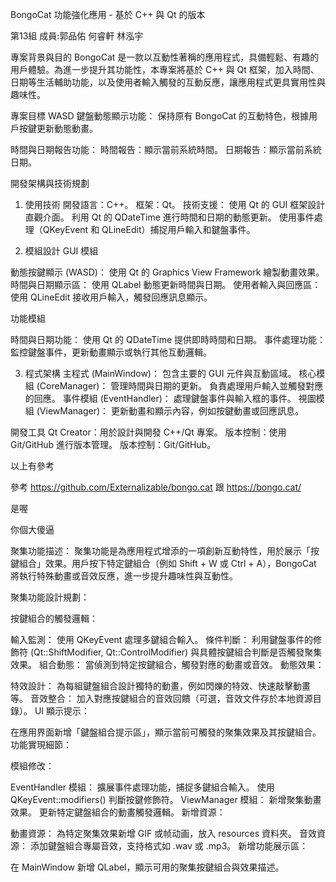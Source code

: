 BongoCat 功能強化應用 - 基於 C++ 與 Qt 的版本


第13組
成員:郭品佑 何睿軒 林泓宇


專案背景與目的
BongoCat 是一款以互動性著稱的應用程式，具備輕鬆、有趣的用戶體驗。為進一步提升其功能性，本專案將基於 C++ 與 Qt 框架，加入時間、日期等生活輔助功能，以及使用者輸入觸發的互動反應，讓應用程式更具實用性與趣味性。


專案目標
WASD 鍵盤動態顯示功能：
保持原有 BongoCat 的互動特色，根據用戶按鍵更新動態動畫。

時間與日期報告功能：
時間報告：顯示當前系統時間。
日期報告：顯示當前系統日期。



開發架構與技術規劃
1. 使用技術
開發語言：C++。
框架：Qt。
技術支援：
使用 Qt 的 GUI 框架設計直觀介面。
利用 Qt 的 QDateTime 進行時間和日期的動態更新。
使用事件處理（QKeyEvent 和 QLineEdit）捕捉用戶輸入和鍵盤事件。

2. 模組設計
GUI 模組

動態按鍵顯示 (WASD)：
使用 Qt 的 Graphics View Framework 繪製動畫效果。
時間與日期顯示區：
使用 QLabel 動態更新時間與日期。
使用者輸入與回應區：
使用 QLineEdit 接收用戶輸入，觸發回應訊息顯示。

功能模組

時間與日期功能：
使用 Qt 的 QDateTime 提供即時時間和日期。
事件處理功能：
監控鍵盤事件，更新動畫顯示或執行其他互動邏輯。

3. 程式架構
主程式 (MainWindow)：
包含主要的 GUI 元件與互動區域。
核心模組 (CoreManager)：
管理時間與日期的更新。
負責處理用戶輸入並觸發對應的回應。
事件模組 (EventHandler)：
處理鍵盤事件與輸入框的事件。
視圖模組 (ViewManager)：
更新動畫和顯示內容，例如按鍵動畫或回應訊息。

開發工具
Qt Creator：用於設計與開發 C++/Qt 專案。
版本控制：使用 Git/GitHub 進行版本管理。
版本控制：Git/GitHub。

以上有參考


參考
https://github.com/Externalizable/bongo.cat
跟
https://bongo.cat/

是喔

你個大傻逼

聚集功能描述：
聚集功能是為應用程式增添的一項創新互動特性，用於展示「按鍵組合」效果。用戶按下特定鍵組合（例如 Shift + W 或 Ctrl + A），BongoCat 將執行特殊動畫或音效反應，進一步提升趣味性與互動性。

聚集功能設計規劃：

按鍵組合的觸發邏輯：

輸入監測： 使用 QKeyEvent 處理多鍵組合輸入。
條件判斷： 利用鍵盤事件的修飾符 (Qt::ShiftModifier, Qt::ControlModifier) 與具體按鍵組合判斷是否觸發聚集效果。
組合動態： 當偵測到特定按鍵組合，觸發對應的動畫或音效。
動態效果：

特效設計： 為每組鍵盤組合設計獨特的動畫，例如閃爍的特效、快速敲擊動畫等。
音效整合： 加入對應按鍵組合的音效回饋（可選，音效文件存於本地資源目錄）。
UI 顯示提示：

在應用界面新增「鍵盤組合提示區」，顯示當前可觸發的聚集效果及其按鍵組合。
功能實現細節：

模組修改：

EventHandler 模組：
擴展事件處理功能，捕捉多鍵組合輸入。
使用 QKeyEvent::modifiers() 判斷按鍵修飾符。
ViewManager 模組：
新增聚集動畫效果。
更新特定鍵盤組合的動畫觸發邏輯。
新增資源：

動畫資源： 為特定聚集效果新增 GIF 或帧动画，放入 resources 資料夾。
音效資源： 添加鍵盤組合專屬音效，支持格式如 .wav 或 .mp3。
新增功能展示區：

在 MainWindow 新增 QLabel，顯示可用的聚集按鍵組合與效果描述。

